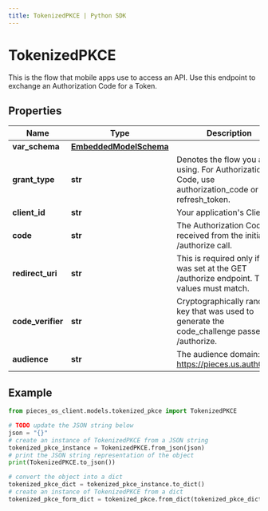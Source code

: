 ```yaml
---
title: TokenizedPKCE | Python SDK
---
```


# TokenizedPKCE

This is the flow that mobile apps use to access an API. Use this endpoint to exchange an Authorization Code for a Token.

## Properties

Name | Type | Description | Notes
------------ | ------------- | ------------- | -------------
**var_schema** | [**EmbeddedModelSchema**](EmbeddedModelSchema) |  | [optional] 
**grant_type** | **str** | Denotes the flow you are using. For Authorization Code, use authorization_code or refresh_token. | 
**client_id** | **str** | Your application&#39;s Client ID. | 
**code** | **str** | The Authorization Code received from the initial /authorize call. | 
**redirect_uri** | **str** | This is required only if it was set at the GET /authorize endpoint. The values must match. | 
**code_verifier** | **str** | Cryptographically random key that was used to generate the code_challenge passed to /authorize. | 
**audience** | **str** | The audience domain: i.e. https://pieces.us.auth0.com | [optional] 

## Example

```python
from pieces_os_client.models.tokenized_pkce import TokenizedPKCE

# TODO update the JSON string below
json = "{}"
# create an instance of TokenizedPKCE from a JSON string
tokenized_pkce_instance = TokenizedPKCE.from_json(json)
# print the JSON string representation of the object
print(TokenizedPKCE.to_json())

# convert the object into a dict
tokenized_pkce_dict = tokenized_pkce_instance.to_dict()
# create an instance of TokenizedPKCE from a dict
tokenized_pkce_form_dict = tokenized_pkce.from_dict(tokenized_pkce_dict)
```


